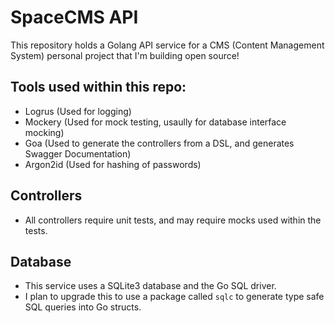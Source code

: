 # SpaceCMS API

This repository holds a Golang API service for a CMS (Content Management System) personal project that I'm building open source!

## Tools used within this repo:
  - Logrus (Used for logging)
  - Mockery (Used for mock testing, usaully for database interface mocking)
  - Goa (Used to generate the controllers from a DSL, and generates Swagger Documentation)
  - Argon2id (Used for hashing of passwords)

## Controllers
  - All controllers require unit tests, and may require mocks used within the tests.

## Database 
  - This service uses a SQLite3 database and the Go SQL driver. 
  - I plan to upgrade this to use a package called `sqlc` to generate type safe SQL queries into Go structs.
